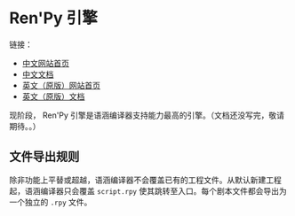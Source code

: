 # Ren'Py 引擎

链接：

  * [中文网站首页](https://www.renpy.cn/)
  * [中文文档](https://doc.renpy.cn/zh-CN/)
  * [英文（原版）网站首页](https://renpy.org/)
  * [英文（原版）文档](https://renpy.org/doc/html/)

现阶段， Ren'Py 引擎是语涵编译器支持能力最高的引擎。（文档还没写完，敬请期待。。）

## 文件导出规则

除非功能上平替或超越，语涵编译器不会覆盖已有的工程文件。从默认新建工程起，语涵编译器只会覆盖 `script.rpy` 使其跳转至入口。每个剧本文件都会导出为一个独立的 `.rpy` 文件。

